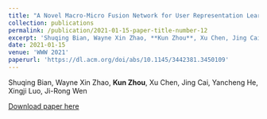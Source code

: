 ```yaml
---
title: "A Novel Macro-Micro Fusion Network for User Representation Learning on Mobile Apps"
collection: publications
permalink: /publication/2021-01-15-paper-title-number-12
excerpt: 'Shuqing Bian, Wayne Xin Zhao, **Kun Zhou**, Xu Chen, Jing Cai, Yancheng He, Xingji Luo, Ji-Rong Wen. This paper has been implemented in [Tencent Kuaibao](https://kuaibao.qq.com/) online system.'
date: 2021-01-15
venue: 'WWW 2021'
paperurl: 'https://dl.acm.org/doi/abs/10.1145/3442381.3450109'
---
```

Shuqing Bian, Wayne Xin Zhao, **Kun Zhou**, Xu Chen, Jing Cai, Yancheng He, Xingji Luo, Ji-Rong Wen

[Download paper here](https://dl.acm.org/doi/abs/10.1145/3442381.3450109)
